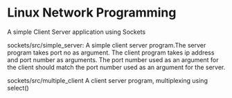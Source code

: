 Linux Network Programming 
===========================

A simple Client Server application using Sockets

sockets/src/simple_server:
A simple client server program.The server program takes port no as argument. The client program takes ip address and port number as arguments. The port number used as an argument for the client should match the port number used as an argument for the server.

sockets/src/multiple_client
A client server program, multiplexing using select()